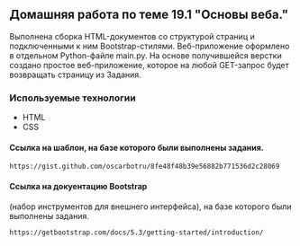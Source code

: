 ## Домашняя работа по теме 19.1 "Основы веба."
Выполнена сборка HTML-документов со структурой страниц
и подключенными к ним Bootstrap-стилями.
Веб-приложение оформлено в отдельном Python-файле main.py.
На основе получившейся верстки создано простое веб-приложение,
которое на любой GET-запрос будет возвращать страницу из Задания.
### Используемые технологии
* HTML
* CSS

#### Ссылка на шаблон, на базе которого были выполнены задания.
```
https://gist.github.com/oscarbotru/8fe48f48b39e56882b771536d2c28069
```

#### Ссылка на докуентацию Bootstrap
(набор инструментов для внешнего интерфейса),
на базе которого были выполнены задания.
```
https://getbootstrap.com/docs/5.3/getting-started/introduction/
```